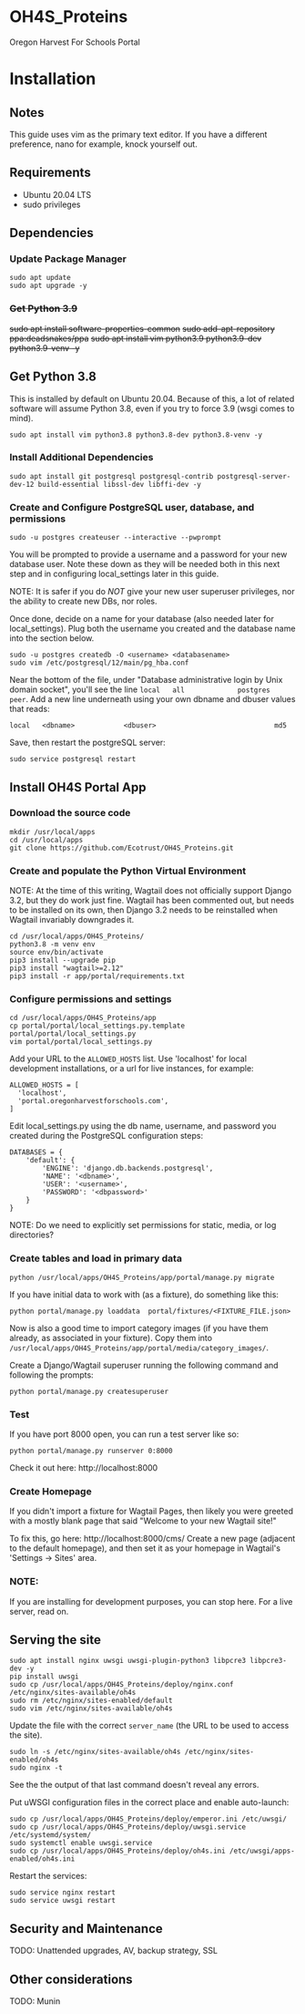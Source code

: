 # OH4S_Proteins
Oregon Harvest For Schools Portal

# Installation
## Notes
This guide uses vim as the primary text editor. If you have a different
preference, nano for example, knock yourself out.

## Requirements
* Ubuntu 20.04 LTS
* sudo privileges

## Dependencies
### Update Package Manager
```
sudo apt update
sudo apt upgrade -y
```

### ~~Get Python 3.9~~
~~sudo apt install software-properties-common~~
~~sudo add-apt-repository ppa:deadsnakes/ppa~~
~~sudo apt install vim python3.9 python3.9-dev python3.9-venv -y~~

## Get Python 3.8
This is installed by default on Ubuntu 20.04. Because of this, a lot of related
software will assume Python 3.8, even if you try to force 3.9 (wsgi comes to mind).
```
sudo apt install vim python3.8 python3.8-dev python3.8-venv -y
```

### Install Additional Dependencies
```
sudo apt install git postgresql postgresql-contrib postgresql-server-dev-12 build-essential libssl-dev libffi-dev -y
```

### Create and Configure PostgreSQL user, database, and permissions
```
sudo -u postgres createuser --interactive --pwprompt
```
You will be prompted to provide a username and a password for your new database user.
Note these down as they will be needed both in this next step and in configuring
local_settings later in this guide.

NOTE: It is safer if you do *NOT* give your new user superuser privileges, nor
the ability to create new DBs, nor roles.

Once done, decide on a name for your database (also needed later for local_settings).
Plug both the username you created and the database name into the section below.
```
sudo -u postgres createdb -O <username> <databasename>
sudo vim /etc/postgresql/12/main/pg_hba.conf
```
Near the bottom of the file, under "Database administrative login by Unix domain
socket", you'll see the line `local   all             postgres                  
              peer`. Add a new line underneath using your own dbname and dbuser
values that reads:
```
local   <dbname>            <dbuser>                             md5
```

Save, then restart the postgreSQL server:
```
sudo service postgresql restart
```

## Install OH4S Portal App
### Download the source code
```
mkdir /usr/local/apps
cd /usr/local/apps
git clone https://github.com/Ecotrust/OH4S_Proteins.git
```

### Create and populate the Python Virtual Environment
NOTE: At the time of this writing, Wagtail does not officially support
Django 3.2, but they do work just fine. Wagtail has been commented out, but
needs to be installed on its own, then Django 3.2 needs to be reinstalled when
Wagtail invariably downgrades it.
```
cd /usr/local/apps/OH4S_Proteins/
python3.8 -m venv env
source env/bin/activate
pip3 install --upgrade pip
pip3 install "wagtail>=2.12"
pip3 install -r app/portal/requirements.txt
```

### Configure permissions and settings
```
cd /usr/local/apps/OH4S_Proteins/app
cp portal/portal/local_settings.py.template portal/portal/local_settings.py
vim portal/portal/local_settings.py
```

Add your URL to the `ALLOWED_HOSTS` list. Use 'localhost' for local development
installations, or a url for live instances, for example:
```
ALLOWED_HOSTS = [
  'localhost',
  'portal.oregonharvestforschools.com',
]
```

Edit local_settings.py using the db name, username, and password you created
during the PostgreSQL configuration steps:
```
DATABASES = {
    'default': {
        'ENGINE': 'django.db.backends.postgresql',
        'NAME': '<dbname>',
        'USER': '<username>',
        'PASSWORD': '<dbpassword>'
    }
}
```

NOTE: Do we need to explicitly set permissions for static, media, or log directories?

### Create tables and load in primary data
```
python /usr/local/apps/OH4S_Proteins/app/portal/manage.py migrate
```

If you have initial data to work with (as a fixture), do something like this:
```
python portal/manage.py loaddata  portal/fixtures/<FIXTURE_FILE.json>
```

Now is also a good time to import category images (if you have them already, as
associated in your fixture). Copy them into
`/usr/local/apps/OH4S_Proteins/app/portal/media/category_images/`.


Create a Django/Wagtail superuser running the following command and following the prompts:
```
python portal/manage.py createsuperuser
```

### Test
If you have port 8000 open, you can run a test server like so:
```
python portal/manage.py runserver 0:8000
```

Check it out here: http://localhost:8000

### Create Homepage
If you didn't import a fixture for Wagtail Pages, then likely you were greeted
with a mostly blank page that said "Welcome to your new Wagtail site!"

To fix this, go here: http://localhost:8000/cms/
Create a new page (adjacent to the default homepage), and then set it as your
homepage in Wagtail's 'Settings -> Sites' area.

### NOTE:
If you are installing for development purposes, you can stop here. For a live
server, read on.

## Serving the site
```
sudo apt install nginx uwsgi uwsgi-plugin-python3 libpcre3 libpcre3-dev -y
pip install uwsgi
sudo cp /usr/local/apps/OH4S_Proteins/deploy/nginx.conf /etc/nginx/sites-available/oh4s
sudo rm /etc/nginx/sites-enabled/default
sudo vim /etc/nginx/sites-available/oh4s
```

Update the file with the correct `server_name` (the URL to be used to access the site).

```
sudo ln -s /etc/nginx/sites-available/oh4s /etc/nginx/sites-enabled/oh4s
sudo nginx -t
```
See the the output of that last command doesn't reveal any errors.


Put uWSGI configuration files in the correct place and enable auto-launch:
```
sudo cp /usr/local/apps/OH4S_Proteins/deploy/emperor.ini /etc/uwsgi/
sudo cp /usr/local/apps/OH4S_Proteins/deploy/uwsgi.service /etc/systemd/system/
sudo systemctl enable uwsgi.service
sudo cp /usr/local/apps/OH4S_Proteins/deploy/oh4s.ini /etc/uwsgi/apps-enabled/oh4s.ini
```

Restart the services:
```
sudo service nginx restart
sudo service uwsgi restart
```

## Security and Maintenance
TODO: Unattended upgrades, AV, backup strategy, SSL

## Other considerations
TODO: Munin
